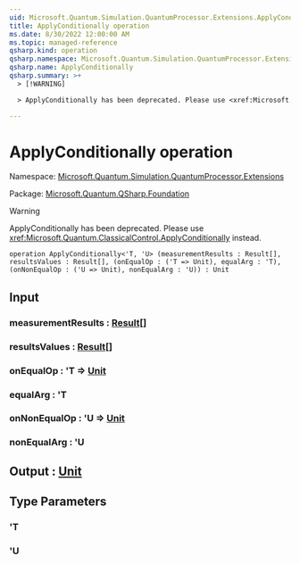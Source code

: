 ```yaml
---
uid: Microsoft.Quantum.Simulation.QuantumProcessor.Extensions.ApplyConditionally
title: ApplyConditionally operation
ms.date: 8/30/2022 12:00:00 AM
ms.topic: managed-reference
qsharp.kind: operation
qsharp.namespace: Microsoft.Quantum.Simulation.QuantumProcessor.Extensions
qsharp.name: ApplyConditionally
qsharp.summary: >+
  > [!WARNING]

  > ApplyConditionally has been deprecated. Please use <xref:Microsoft.Quantum.ClassicalControl.ApplyConditionally> instead.

---
```


# ApplyConditionally operation

Namespace: [Microsoft.Quantum.Simulation.QuantumProcessor.Extensions](xref:Microsoft.Quantum.Simulation.QuantumProcessor.Extensions)

Package: [Microsoft.Quantum.QSharp.Foundation](https://nuget.org/packages/Microsoft.Quantum.QSharp.Foundation)


> [!WARNING]
> ApplyConditionally has been deprecated. Please use <xref:Microsoft.Quantum.ClassicalControl.ApplyConditionally> instead.



```qsharp
operation ApplyConditionally<'T, 'U> (measurementResults : Result[], resultsValues : Result[], (onEqualOp : ('T => Unit), equalArg : 'T), (onNonEqualOp : ('U => Unit), nonEqualArg : 'U)) : Unit
```


## Input

### measurementResults : [Result](xref:microsoft.quantum.qsharp.valueliterals#result-literal)[]




### resultsValues : [Result](xref:microsoft.quantum.qsharp.valueliterals#result-literal)[]




### onEqualOp : 'T => [Unit](xref:microsoft.quantum.qsharp.valueliterals#unit-literal) 




### equalArg : 'T




### onNonEqualOp : 'U => [Unit](xref:microsoft.quantum.qsharp.valueliterals#unit-literal) 




### nonEqualArg : 'U





## Output : [Unit](xref:microsoft.quantum.qsharp.valueliterals#unit-literal)



## Type Parameters

### 'T


### 'U

